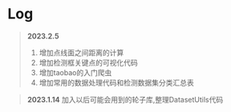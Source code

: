 # Log
> **2023.2.5** 
>1. 增加点线面之间距离的计算
>2. 增加检测框关键点的可视化代码
>3. 增加taobao的入门爬虫
>4. 增加常用的数据处理代码和检测数据集分类汇总表

> **2023.1.14** 
> 加入以后可能会用到的轮子库,整理DatasetUtils代码